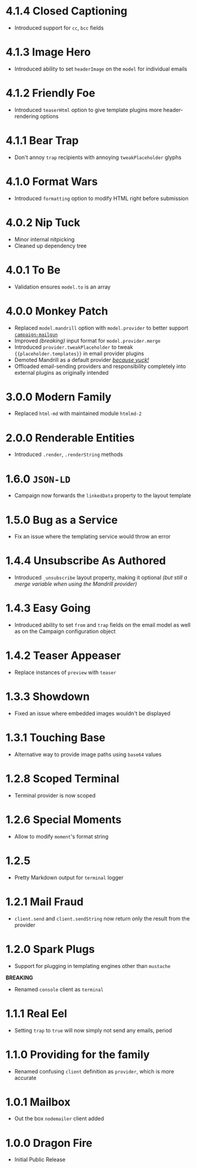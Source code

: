 # 4.1.4 Closed Captioning

- Introduced support for `cc`, `bcc` fields

# 4.1.3 Image Hero

- Introduced ability to set `headerImage` on the `model` for individual emails

# 4.1.2 Friendly Foe

- Introduced `teaserHtml` option to give template plugins more header-rendering options

# 4.1.1 Bear Trap

- Don't annoy `trap` recipients with annoying `tweakPlaceholder` glyphs

# 4.1.0 Format Wars

- Introduced `formatting` option to modify HTML right before submission

# 4.0.2 Nip Tuck

- Minor internal nitpicking
- Cleaned up dependency tree

# 4.0.1 To Be

- Validation ensures `model.to` is an array

# 4.0.0 Monkey Patch

- Replaced `model.mandrill` option with `model.provider` to better support [`campaign-mailgun`][1]
- Improved _(breaking)_ input format for `model.provider.merge`
- Introduced `provider.tweakPlaceholder` to tweak `{{placeholder.templates}}` in email provider plugins
- Demoted Mandrill as a default provider [_because yuck!_][2]
- Offloaded email-sending providers and responsibility completely into external plugins as originally intended

# 3.0.0 Modern Family

- Replaced `html-md` with maintained module `htmlmd-2`

# 2.0.0 Renderable Entities

- Introduced `.render`, `.renderString` methods

# 1.6.0 `JSON-LD`

- Campaign now forwards the `linkedData` property to the layout template

# 1.5.0 Bug as a Service

- Fix an issue where the templating service would throw an error

# 1.4.4 Unsubscribe As Authored

- Introduced `_unsubscribe` layout property, making it optional _(but still a merge variable when using the Mandrill provider)_

# 1.4.3 Easy Going

- Introduced ability to set `from` and `trap` fields on the email model as well as on the Campaign configuration object

# 1.4.2 Teaser Appeaser

- Replace instances of `preview` with `teaser`

# 1.3.3 Showdown

- Fixed an issue where embedded images wouldn't be displayed

# 1.3.1 Touching Base

- Alternative way to provide image paths using `base64` values

# 1.2.8 Scoped Terminal

- Terminal provider is now scoped

# 1.2.6 Special Moments

- Allow to modify `moment`'s format string

# 1.2.5

- Pretty Markdown output for `terminal` logger

# 1.2.1 Mail Fraud

- `client.send` and `client.sendString` now return only the result from the provider

# 1.2.0 Spark Plugs

- Support for plugging in templating engines other than `mustache`

**BREAKING**

- Renamed `console` client as `terminal`

# 1.1.1 Real Eel

- Setting `trap` to `true` will now simply not send any emails, period

# 1.1.0 Providing for the family

- Renamed confusing `client` definition as `provider`, which is more accurate

# 1.0.1 Mailbox

- Out the box `nodemailer` client added

# 1.0.0 Dragon Fire

- Initial Public Release

[1]: https://github.com/bevacqua/campaign-mailgun
[2]: http://blog.mandrill.com/important-changes-to-mandrill.html
